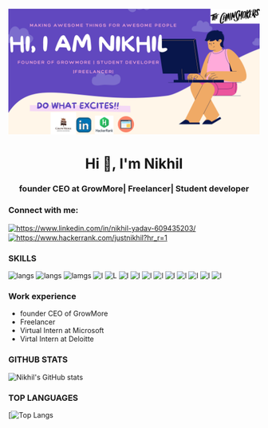 ![image](https://github.com/JustNikhill/JustNikhill/blob/main/Nikhilgithub.png?raw=true)


<h1 align="center">Hi 👋, I'm Nikhil</h1>
<h3 align="center">founder CEO at GrowMore| Freelancer| Student developer </h3>



<h3 align="left">Connect with me:</h3>
<p align="left">
<a href="https://linkedin.com/in/https://www.linkedin.com/in/nikhil-yadav-609435203/" target="blank"><img align="center" src="https://raw.githubusercontent.com/rahuldkjain/github-profile-readme-generator/master/src/images/icons/Social/linked-in-alt.svg" alt="https://www.linkedin.com/in/nikhil-yadav-609435203/" height="30" width="40" /></a>
<a href="https://www.hackerrank.com/https://www.hackerrank.com/justnikhil?hr_r=1" target="blank"><img align="center" src="https://raw.githubusercontent.com/rahuldkjain/github-profile-readme-generator/master/src/images/icons/Social/hackerrank.svg" alt="https://www.hackerrank.com/justnikhil?hr_r=1" height="30" width="40" /></a>
</p>


### SKILLS 
![langs](https://img.shields.io/badge/Python-FFD43B?style=for-the-badge&logo=python&logoColor=darkgreen)
![langs](https://img.shields.io/badge/CSS3-1572B6?style=for-the-badge&logo=css3&logoColor=white)
![lamgs](https://img.shields.io/badge/JavaScript-F7DF1E?style=for-the-badge&logo=javascript&logoColor=black)
![l](https://img.shields.io/badge/HTML5-E34F26?style=for-the-badge&logo=html5&logoColor=white) 
![L](https://img.shields.io/badge/Node.js-43853D?style=for-the-badge&logo=node-dot-js&logoColor=white)
![l](https://img.shields.io/badge/C%2B%2B-00599C?style=for-the-badge&logo=c%2B%2B&logoColor=white)
![l](https://img.shields.io/badge/Java-ED8B00?style=for-the-badge&logo=java&logoColor=white)
![l](https://img.shields.io/badge/TensorFlow-FF6F00?style=for-the-badge&logo=TensorFlow&logoColor=white)
![l](https://img.shields.io/badge/MySQL-00000F?style=for-the-badge&logo=mysql&logoColor=white)
![l](https://img.shields.io/badge/Angular-DD0031?style=for-the-badge&logo=angular&logoColor=white)
![l](https://img.shields.io/badge/React-20232A?style=for-the-badge&logo=react&logoColor=61DAFB)
![l](https://img.shields.io/badge/Django-092E20?style=for-the-badge&logo=django&logoColor=green)
![l](https://img.shields.io/badge/firebase-ffca28?style=for-the-badge&logo=firebase&logoColor=black)
![l](https://img.shields.io/badge/Kali_Linux-557C94?style=for-the-badge&logo=kali-linux&logoColor=white)

### Work experience
- founder CEO of GrowMore
- Freelancer
- Virtual Intern at Microsoft
- Virtal Intern at Deloitte

### GITHUB STATS
![Nikhil's GitHub stats](https://github-readme-stats.vercel.app/api?username=JustNikhill&show_icons=true&theme=tokyonight)
### TOP LANGUAGES 
[![Top Langs](https://github-readme-stats.vercel.app/api/top-langs/?username=JustNikhill&theme=radical)
